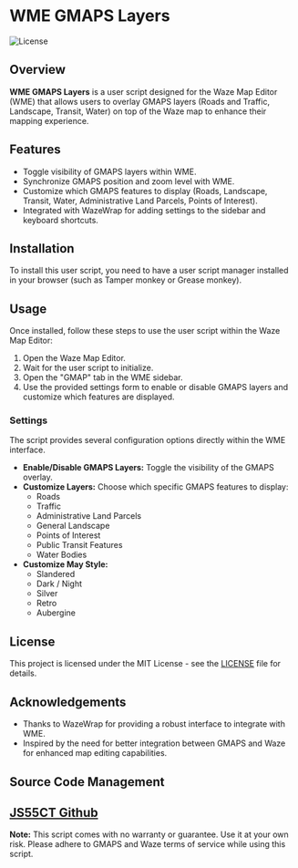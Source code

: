 # WME GMAPS Layers

![License](https://img.shields.io/badge/license-MIT-blue.svg)

## Overview

**WME GMAPS Layers** is a user script designed for the Waze Map Editor (WME) that allows users to overlay GMAPS layers (Roads and Traffic, Landscape, Transit, Water) on top of the Waze map to enhance their mapping experience.

## Features

- Toggle visibility of GMAPS layers within WME.
- Synchronize GMAPS position and zoom level with WME.
- Customize which GMAPS features to display (Roads, Landscape, Transit, Water, Administrative Land Parcels, Points of Interest).
- Integrated with WazeWrap for adding settings to the sidebar and keyboard shortcuts.

## Installation

To install this user script, you need to have a user script manager installed in your browser (such as Tamper monkey or Grease monkey).

## Usage

Once installed, follow these steps to use the user script within the Waze Map Editor:

1. Open the Waze Map Editor.
2. Wait for the user script to initialize.
3. Open the "GMAP" tab in the WME sidebar.
4. Use the provided settings form to enable or disable GMAPS layers and customize which features are displayed.

### Settings

The script provides several configuration options directly within the WME interface.

- **Enable/Disable GMAPS Layers:** Toggle the visibility of the GMAPS overlay.
- **Customize Layers:** Choose which specific GMAPS features to display:
  - Roads
  - Traffic
  - Administrative Land Parcels
  - General Landscape
  - Points of Interest
  - Public Transit Features
  - Water Bodies
- **Customize May Style:**
  - Slandered
  - Dark / Night
  - Silver
  - Retro
  - Aubergine

## License

This project is licensed under the MIT License - see the [LICENSE](LICENSE) file for details.

## Acknowledgements

- Thanks to WazeWrap for providing a robust interface to integrate with WME.
- Inspired by the need for better integration between GMAPS and Waze for enhanced map editing capabilities.

## Source Code Management
[JS55CT Github](https://github.com/JS55CT/WME-GMAPS-Layers)
---

**Note:** This script comes with no warranty or guarantee. Use it at your own risk. Please adhere to GMAPS and Waze terms of service while using this script.
